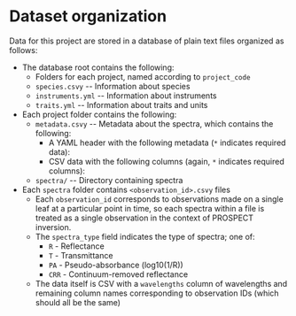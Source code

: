 # Dataset organization

Data for this project are stored in a database of plain text files organized as follows:
- The database root contains the following:
    - Folders for each project, named according to `project_code`
    - `species.csvy` -- Information about species
    - `instruments.yml` -- Information about instruments
    - `traits.yml` -- Information about traits and units
- Each project folder contains the following:
    - `metadata.csvy` -- Metadata about the spectra, which contains the following:
        * A YAML header with the following metadata (`*` indicates required data):
        * CSV data with the following columns (again, `*` indicates required columns):
    - `spectra/` -- Directory containing spectra
- Each `spectra` folder contains `<observation_id>.csvy` files
    - Each `observation_id` corresponds to observations made on a single leaf at a particular point in time, so each spectra within a file is treated as a single observation in the context of PROSPECT inversion.
    - The `spectra_type` field indicates the type of spectra; one of:
        * `R` - Reflectance
        * `T` - Transmittance
        * `PA` - Pseudo-absorbance (log10(1/R))
        * `CRR` - Continuum-removed reflectance
    - The data itself is CSV with a `wavelengths` column of wavelengths and remaining column names corresponding to observation IDs (which should all be the same)

